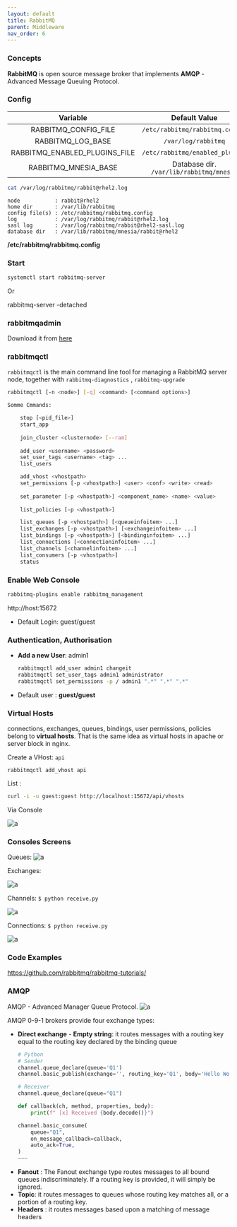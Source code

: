 ```yaml
---
layout: default
title: RabbitMQ
parent: Middleware
nav_order: 6
---
```


### Concepts
**RabbitMQ** is open source message broker  that implements **AMQP** - Advanced Message Queuing Protocol.


### Config

| Variable                     | Default Value                               | 
|:----------------------------:|:-------------------------------------------:|
| RABBITMQ_CONFIG_FILE         |  `/etc/rabbitmq/rabbitmq.config`            |
| RABBITMQ_LOG_BASE            |  `/var/log/rabbitmq`                        |
| RABBITMQ_ENABLED_PLUGINS_FILE|  `/etc/rabbitmq/enabled_plugins`            |
| RABBITMQ_MNESIA_BASE         | Database dir. `/var/lib/rabbitmq/mnesia`    |           


~~~sh
cat /var/log/rabbitmq/rabbit@rhel2.log 
~~~
~~~
node           : rabbit@rhel2
home dir       : /var/lib/rabbitmq
config file(s) : /etc/rabbitmq/rabbitmq.config
log            : /var/log/rabbitmq/rabbit@rhel2.log
sasl log       : /var/log/rabbitmq/rabbit@rhel2-sasl.log
database dir   : /var/lib/rabbitmq/mnesia/rabbit@rhel2
~~~

**/etc/rabbitmq/rabbitmq.config**

### Start 
~~~sh
systemctl start rabbitmq-server
~~~

Or

rabbitmq-server -detached

### rabbitmqadmin
Download it from [here](http://host:15672/cli/rabbitmqadmin)

### rabbitmqctl
`rabbitmqctl` is the main command line tool for managing a RabbitMQ server node, together with `rabbitmq-diagnostics` , `rabbitmq-upgrade `

~~~sh
rabbitmqctl [-n <node>] [-q] <command> [<command options>]

Somme Cmmands:

    stop [<pid_file>]
    start_app
	 
    join_cluster <clusternode> [--ram]
    
    add_user <username> <password>
    set_user_tags <username> <tag> ...
    list_users

    add_vhost <vhostpath>
    set_permissions [-p <vhostpath>] <user> <conf> <write> <read>
    
    set_parameter [-p <vhostpath>] <component_name> <name> <value>
    
    list_policies [-p <vhostpath>]

    list_queues [-p <vhostpath>] [<queueinfoitem> ...]
    list_exchanges [-p <vhostpath>] [<exchangeinfoitem> ...]
    list_bindings [-p <vhostpath>] [<bindinginfoitem> ...]
    list_connections [<connectioninfoitem> ...]
    list_channels [<channelinfoitem> ...]
    list_consumers [-p <vhostpath>]
    status
~~~

### Enable Web Console
~~~sh
rabbitmq-plugins enable rabbitmq_management
~~~

<a>http://host:15672

- Default Login: guest/guest

### Authentication, Authorisation
- **Add a new User**: admin1
  ~~~sh
  rabbitmqctl add_user admin1 changeit
  rabbitmqctl set_user_tags admin1 administrator
  rabbitmqctl set_permissions -p / admin1 ".*" ".*" ".*"
  ~~~  

- Default user : **guest/guest**

### Virtual Hosts
connections, exchanges, queues, bindings, user permissions, policies  belong to **virtual hosts**. That is the same idea as virtual hosts in apache or  server block in nginx. 

Create a VHost: `api`

`rabbitmqctl add_vhost api`

List :
~~~sh
curl -i -u guest:guest http://localhost:15672/api/vhosts
~~~

Via Console

![a](/docs/images/rabbitmq-vhosts.png)


### Consoles Screens
Queues:
![a](/docs/images/rabbitmq-queues.png)

Exchanges:

![a](/docs/images/rabbitmq-exchanges.png)

Channels: `$ python receive.py`

![a](/docs/images/rabbitmq-channels.png)

Connections: `$ python receive.py`

![a](/docs/images/rabbitmq-connections.png)


### Code Examples
<a>https://github.com/rabbitmq/rabbitmq-tutorials/


### AMQP
AMQP - Advanced Manager Queue Protocol.
![a](/docs/images/amqp-arch.png)

 AMQP 0-9-1 brokers provide four exchange types:
  - **Direct exchange** - **Empty string**: it routes messages with a routing key equal to the routing key declared by the binding queue
    ~~~~py
    # Python 
    # Sender
    channel.queue_declare(queue='Q1')
    channel.basic_publish(exchange='', routing_key='Q1', body='Hello World!')

    # Receiver
    channel.queue_declare(queue="Q1")

    def callback(ch, method, properties, body):
        print(f" [x] Received {body.decode()}")

    channel.basic_consume(
        queue="Q1",
        on_message_callback=callback,
        auto_ack=True,
    )
    ~~~
  - **Fanout** : The Fanout exchange type routes messages to all bound queues indiscriminately. If a routing key is provided, it will simply be ignored.
  - **Topic**: it routes messages to queues whose routing key matches all, or a portion of a routing key.
  - **Headers** : it routes messages based upon a matching of message headers


